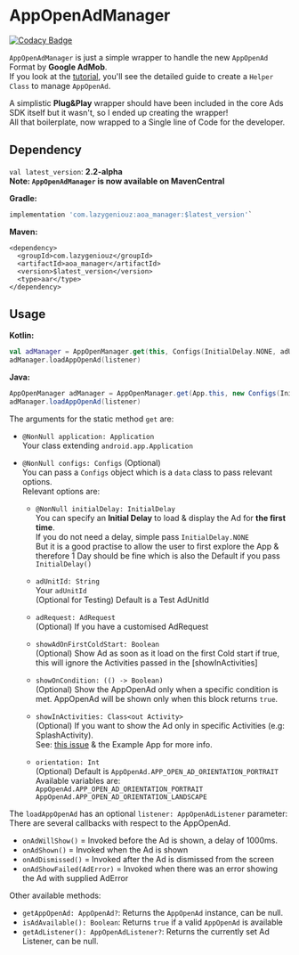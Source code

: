# AppOpenAdManager

[![Codacy Badge](https://api.codacy.com/project/badge/Grade/af51d9b73c4544cca0be5e0af1b2669c)](https://app.codacy.com/gh/ItzNotABug/AppOpenAdManager?utm_source=github.com&utm_medium=referral&utm_content=ItzNotABug/AppOpenAdManager&utm_campaign=Badge_Grade)

`AppOpenAdManager` is just a simple wrapper to handle the new `AppOpenAd` Format by **Google AdMob**.\
If you look at the [tutorial](https://developers.google.com/admob/android/app-open-ads), you'll see the detailed guide to create a `Helper Class` to manage `AppOpenAd`.

A simplistic **Plug&Play** wrapper should have been included in the core Ads SDK itself but it wasn't, so I ended up creating the wrapper!\
All that boilerplate, now wrapped to a Single line of Code for the developer.

## Dependency
`val latest_version`: **2.2-alpha**\
**Note: `AppOpenAdManager` is now available on MavenCentral**

**Gradle:**
```groovy
implementation 'com.lazygeniouz:aoa_manager:$latest_version'`
```

**Maven:**
```maven
<dependency>
  <groupId>com.lazygeniouz</groupId>
  <artifactId>aoa_manager</artifactId>
  <version>$latest_version</version>
  <type>aar</type>
</dependency>
```

## Usage
**Kotlin:**
```kotlin
val adManager = AppOpenManager.get(this, Configs(InitialDelay.NONE, adUnitId, adRequest, showInActivity, orientation))
adManager.loadAppOpenAd(listener)
```

**Java:**
```java
AppOpenManager adManager = AppOpenManager.get(App.this, new Configs(InitialDelay.NONE, adUnitId, adRequest, showInActivity, orientation));
adManager.loadAppOpenAd(listener)
```

The arguments for the static method `get` are:
*   `@NonNull application: Application`\
     Your class extending `android.app.Application`

*   `@NonNull configs: Configs` (Optional)\
     You can pass a `Configs` object which is a `data` class to pass relevant options.\
     Relevant options are:
     * `@NonNull initialDelay: InitialDelay`\
        You can specify an **Initial Delay** to load & display the Ad for **the first time**.\
        If you do not need a delay, simple pass `InitialDelay.NONE`\
        But it is a good practise to allow the user to first explore the App &\
        therefore 1 Day should be fine which is also the Default if you pass `InitialDelay()`

     * `adUnitId: String`\
        Your `adUnitId`\
        (Optional for Testing) Default is a Test AdUnitId

     * `adRequest: AdRequest`\
        (Optional) If you have a customised AdRequest

     * `showAdOnFirstColdStart: Boolean`\
        (Optional) Show Ad as soon as it load on the first Cold start if true,
        this will ignore the Activities passed in the [showInActivities]

     * `showOnCondition: (() -> Boolean)`\
        (Optional) Show the AppOpenAd only when a specific condition is met.
        AppOpenAd will be shown only when this block returns `true`.

     * `showInActivities: Class<out Activity>`\
        (Optional) If you want to show the Ad only in specific Activities (e.g: SplashActivity).\
        See: [this issue](https://github.com/ItzNotABug/AppOpenAdManager/issues/5) & the Example App for more info.

     * `orientation: Int`\
        (Optional) Default is `AppOpenAd.APP_OPEN_AD_ORIENTATION_PORTRAIT`\
        Available variables are:\
        `AppOpenAd.APP_OPEN_AD_ORIENTATION_PORTRAIT`\
        `AppOpenAd.APP_OPEN_AD_ORIENTATION_LANDSCAPE`

The `loadAppOpenAd` has an optional `listener: AppOpenAdListener` parameter:\
There are several callbacks with respect to the AppOpenAd.
* `onAdWillShow()` = Invoked before the Ad is shown, a delay of 1000ms.
* `onAdShown()` = Invoked when the Ad is shown
* `onAdDismissed()` = Invoked after the Ad is dismissed from the screen
* `onAdShowFailed(AdError)` = Invoked when there was an error showing the Ad with supplied AdError

Other available methods:
* `getAppOpenAd: AppOpenAd?`: Returns the `AppOpenAd` instance, can be null.
* `isAdAvailable(): Boolean`: Returns `true` if a valid `AppOpenAd` is available
* `getAdListener(): AppOpenAdListener?`: Returns the currently set Ad Listener, can be null.
